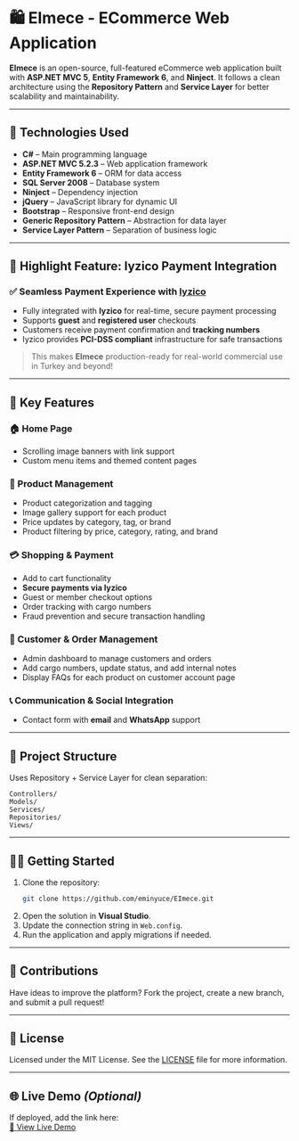 # 🛍️ EImece - ECommerce Web Application

**EImece** is an open-source, full-featured eCommerce web application built with **ASP.NET MVC 5**, **Entity Framework 6**, and **Ninject**. It follows a clean architecture using the **Repository Pattern** and **Service Layer** for better scalability and maintainability.

---

## 🚀 Technologies Used

- **C#** – Main programming language  
- **ASP.NET MVC 5.2.3** – Web application framework  
- **Entity Framework 6** – ORM for data access  
- **SQL Server 2008** – Database system  
- **Ninject** – Dependency injection  
- **jQuery** – JavaScript library for dynamic UI  
- **Bootstrap** – Responsive front-end design  
- **Generic Repository Pattern** – Abstraction for data layer  
- **Service Layer Pattern** – Separation of business logic  

---

## 💎 Highlight Feature: Iyzico Payment Integration

### ✅ Seamless Payment Experience with [Iyzico](https://www.iyzico.com/en)
- Fully integrated with **Iyzico** for real-time, secure payment processing
- Supports **guest** and **registered user** checkouts
- Customers receive payment confirmation and **tracking numbers**
- Iyzico provides **PCI-DSS compliant** infrastructure for safe transactions

> This makes **EImece** production-ready for real-world commercial use in Turkey and beyond!

---

## 🎯 Key Features

### 🏠 Home Page
- Scrolling image banners with link support
- Custom menu items and themed content pages

### 🛒 Product Management
- Product categorization and tagging
- Image gallery support for each product
- Price updates by category, tag, or brand
- Product filtering by price, category, rating, and brand

### 💳 Shopping & Payment
- Add to cart functionality
- **Secure payments via Iyzico**
- Guest or member checkout options
- Order tracking with cargo numbers
- Fraud prevention and secure transaction handling

### 👤 Customer & Order Management
- Admin dashboard to manage customers and orders
- Add cargo numbers, update status, and add internal notes
- Display FAQs for each product on customer account page

### 📞 Communication & Social Integration
- Contact form with **email** and **WhatsApp** support

---

## 📁 Project Structure
Uses Repository + Service Layer for clean separation:
```
Controllers/
Models/
Services/
Repositories/
Views/
```

---

## 🧑‍💻 Getting Started

1. Clone the repository:
   ```bash
   git clone https://github.com/eminyuce/EImece.git
   ```
2. Open the solution in **Visual Studio**.
3. Update the connection string in `Web.config`.
4. Run the application and apply migrations if needed.

---

## 🤝 Contributions
Have ideas to improve the platform? Fork the project, create a new branch, and submit a pull request!

---

## 📜 License
Licensed under the MIT License. See the [LICENSE](LICENSE) file for more information.

---

## 🌐 Live Demo *(Optional)*
If deployed, add the link here:  
[🔗 View Live Demo](https://www.yuvadan.com.tr)
 
